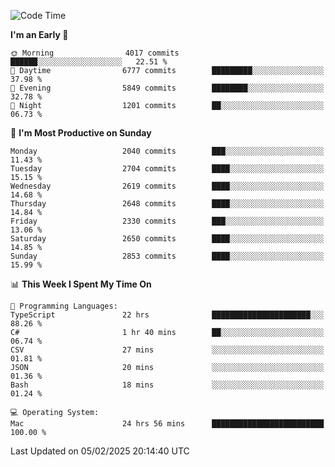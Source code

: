 <!--START_SECTION:waka-->
![Code Time](http://img.shields.io/badge/Code%20Time-4%2C806%20hrs%2019%20mins-blue)

**I'm an Early 🐤** 

```text
🌞 Morning                4017 commits        ██████░░░░░░░░░░░░░░░░░░░   22.51 % 
🌆 Daytime                6777 commits        █████████░░░░░░░░░░░░░░░░   37.98 % 
🌃 Evening                5849 commits        ████████░░░░░░░░░░░░░░░░░   32.78 % 
🌙 Night                  1201 commits        ██░░░░░░░░░░░░░░░░░░░░░░░   06.73 % 
```
📅 **I'm Most Productive on Sunday** 

```text
Monday                   2040 commits        ███░░░░░░░░░░░░░░░░░░░░░░   11.43 % 
Tuesday                  2704 commits        ████░░░░░░░░░░░░░░░░░░░░░   15.15 % 
Wednesday                2619 commits        ████░░░░░░░░░░░░░░░░░░░░░   14.68 % 
Thursday                 2648 commits        ████░░░░░░░░░░░░░░░░░░░░░   14.84 % 
Friday                   2330 commits        ███░░░░░░░░░░░░░░░░░░░░░░   13.06 % 
Saturday                 2650 commits        ████░░░░░░░░░░░░░░░░░░░░░   14.85 % 
Sunday                   2853 commits        ████░░░░░░░░░░░░░░░░░░░░░   15.99 % 
```


📊 **This Week I Spent My Time On** 

```text
💬 Programming Languages: 
TypeScript               22 hrs              ██████████████████████░░░   88.26 % 
C#                       1 hr 40 mins        ██░░░░░░░░░░░░░░░░░░░░░░░   06.74 % 
CSV                      27 mins             ░░░░░░░░░░░░░░░░░░░░░░░░░   01.81 % 
JSON                     20 mins             ░░░░░░░░░░░░░░░░░░░░░░░░░   01.36 % 
Bash                     18 mins             ░░░░░░░░░░░░░░░░░░░░░░░░░   01.24 % 

💻 Operating System: 
Mac                      24 hrs 56 mins      █████████████████████████   100.00 % 
```


 Last Updated on 05/02/2025 20:14:40 UTC
<!--END_SECTION:waka-->
